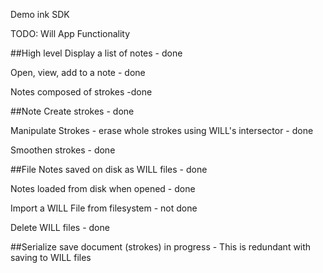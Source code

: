 Demo ink SDK


TODO:
Will App Functionality

##High level
 Display a list of notes - done

 Open, view, add to a note - done

 Notes composed of strokes -done


##Note
 Create strokes - done

 Manipulate Strokes - erase whole strokes using WILL's intersector - done

 Smoothen strokes - done


##File
 Notes saved on disk as WILL files - done

 Notes loaded from disk when opened - done

 Import a WILL File from filesystem - not done

 Delete WILL files - done 


##Serialize
 save document (strokes) in progress - This is redundant with saving to WILL files
